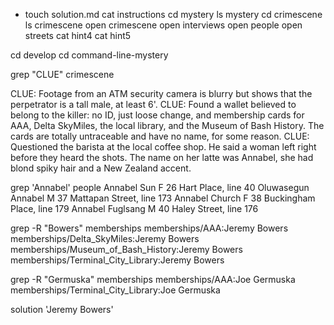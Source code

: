 * touch solution.md
cat instructions
cd mystery
ls mystery
cd crimescene
ls crimescene
open crimescene
open interviews
open people
open streets
cat hint4
cat hint5

cd develop
cd command-line-mystery


grep "CLUE" crimescene

CLUE: Footage from an ATM security camera is blurry but shows that the perpetrator is a tall male, at least 6'.
CLUE: Found a wallet believed to belong to the killer: no ID, just loose change, and membership cards for AAA, Delta SkyMiles, the local library, and the Museum of Bash History. The cards are totally untraceable and have no name, for some reason.
CLUE: Questioned the barista at the local coffee shop. He said a woman left right before they heard the shots. The name on her latte was Annabel, she had blond spiky hair and a New Zealand accent.





grep 'Annabel' people
Annabel Sun	F	26	Hart Place, line 40
Oluwasegun Annabel	M	37	Mattapan Street, line 173
Annabel Church	F	38	Buckingham Place, line 179
Annabel Fuglsang	M	40	Haley Street, line 176




grep -R "Bowers" memberships
memberships/AAA:Jeremy Bowers
memberships/Delta_SkyMiles:Jeremy Bowers
memberships/Museum_of_Bash_History:Jeremy Bowers
memberships/Terminal_City_Library:Jeremy Bowers

grep -R "Germuska" memberships
memberships/AAA:Joe Germuska
memberships/Terminal_City_Library:Joe Germuska


solution 'Jeremy Bowers'